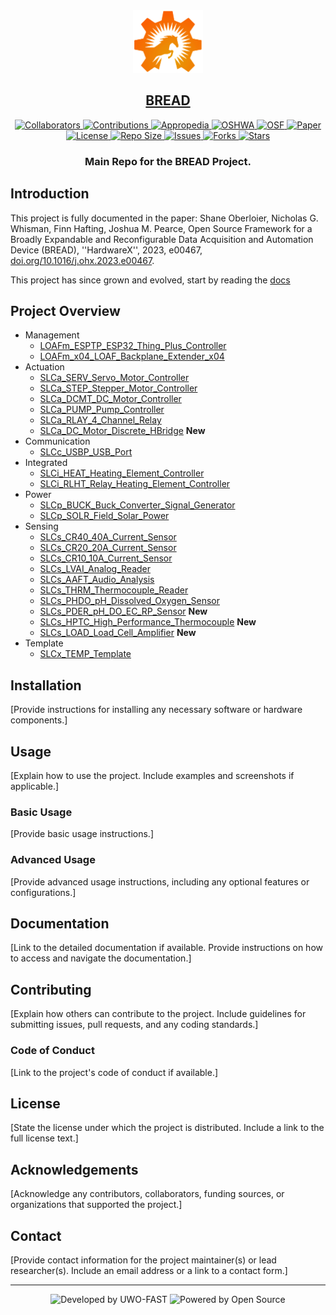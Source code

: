 <div align="center">
  <!-- Title: -->
  <a href="https://github.com/uwo-fast">
    <img src="https://github.com/uwo-fast/.github/blob/main/branding/FAST%20Logo%20Orange%20on%20White%20Transparent.png" height="100">
  </a>
  <h2><a href="https://github.com/uwo-fast/BREAD"> BREAD </a></h2>
  <!-- Labels: -->
  <!-- First row: -->
  <a href="https://github.com/uwo-fast/.github/blob/main/collaborating.md">
    <img src="https://img.shields.io/badge/Collaborators-Welcome-lightgreen" alt="Collaborators">
  </a>
  <a href="https://github.com/uwo-fast/.github/blob/main/contributing.md">
    <img src="https://img.shields.io/badge/Contributions-Welcome-lightgreen" alt="Contributions">
  </a>
  <a href="https://www.appropedia.org/Category:FAST_literature_reviews">
    <img src="https://img.shields.io/badge/Appropedia-Lit_Review-white" alt="Appropedia">
  </a>
  <a href="https://certification.oshwa.org/">
    <img src="https://img.shields.io/badge/OSHWA-Incomplete-cc3300?style=flat-square" height="20" alt="OSHWA">
    <!-- img src="https://img.shields.io/badge/OSHWA-Certified-darkgreen?style=flat-square" height="20" alt="OSHWA" -->       <!-- img src="https://img.shields.io/badge/OSHWA-Pending-darkorange?style=flat-square" height="20" alt="OSHWA" -->
  </a>
  <a href="https://osf.io/">
    <img src="https://img.shields.io/badge/OSF-Project-lightblue" alt="OSF">
  </a>
  <a href="https://doi.org">
    <img src="https://img.shields.io/badge/Paper-Unsubmitted-ff0066" alt="Paper">
  </a>
  <!-- Second row: -->
  <br>
  <a href="https://github.com/uwo-fast/BREAD/blob/main/LICENSE">
    <img src="https://img.shields.io/github/license/uwo-fast/BREAD" alt="License">
  </a>
  <a href="https://github.com/uwo-fast/BREAD">
    <img src="https://img.shields.io/github/repo-size/uwo-fast/BREAD" alt="Repo Size">
  </a>
  <a href="https://github.com/uwo-fast/BREAD/issues">
    <img src="https://img.shields.io/github/issues/uwo-fast/BREAD" alt="Issues">
  </a>
  <a href="https://github.com/uwo-fast/BREAD/network/members">
    <img src="https://img.shields.io/github/forks/uwo-fast/BREAD?style=social" alt="Forks">
  </a>
  <a href="https://github.com/uwo-fast/BREAD/stargazers">
    <img src="https://img.shields.io/github/stars/uwo-fast/BREAD?style=social" alt="Stars">
  </a>
  <!-- Short description: -->
  <h3>Main Repo for the BREAD Project.</h3>
</div>


## Introduction
This project is fully documented in the paper: Shane Oberloier, Nicholas G. Whisman, Finn Hafting, Joshua M. Pearce, Open Source Framework for a Broadly Expandable and Reconfigurable Data Acquisition and Automation Device (BREAD), ''HardwareX'', 2023, e00467, [doi.org/10.1016/j.ohx.2023.e00467](https://doi.org/10.1016/j.ohx.2023.e00467).

This project has since grown and evolved, start by reading the [docs](docs/README.md)

## Project Overview

- Management
  - [LOAFm_ESPTP_ESP32_Thing_Plus_Controller](./[LOAFm_ESPTP]_ESP32_Thing_Plus_Controller/README.md)
  - [LOAFm_x04_LOAF_Backplane_Extender_x04](./[LOAFm_x04]_LOAF_Backplane_Extender_x04/README.md)
- Actuation
  - [SLCa_SERV_Servo_Motor_Controller](./[SLCa_SERV]_Servo_Motor_Controller/README.md)
  - [SLCa_STEP_Stepper_Motor_Controller](./[SLCa_STEP]_Stepper_Motor_Controller/README.md)
  - [SLCa_DCMT_DC_Motor_Controller](./[SLCa_DCMT]_DC_Motor_Controller/README.md)
  - [SLCa_PUMP_Pump_Controller](./[SLCa_PUMP]_Pump_Controller/README.md)
  - [SLCa_RLAY_4_Channel_Relay](./[SLCa_RLAY]_4_Channel_Relay/README.md)
  - [SLCa_DC_Motor_Discrete_HBridge](./[SLCa_DCMT]_DC_Motor_Discrete_HBridge/README.md) **New**
- Communication
  - [SLCc_USBP_USB_Port](./[SLCc_USBP]_USB_Port/README.md)
- Integrated
  - [SLCi_HEAT_Heating_Element_Controller](./[SLCi_HEAT]_Heating_Element_Controller/README.md)
  - [SLCi_RLHT_Relay_Heating_Element_Controller](./[SLCi_RLHT]_Relay_Heating_Element_Controller/README.md)
- Power
  - [SLCp_BUCK_Buck_Converter_Signal_Generator](./[SLCp_BUCK]_Buck_Converter_Signal_Generator/README.md)
  - [SLCp_SOLR_Field_Solar_Power](./[SLCp_SOLR]_Field_Solar_Power/README.md)
- Sensing
  - [SLCs_CR40_40A_Current_Sensor](./[SLCs_CR40]_40A_Current_Sensor/README.md)
  - [SLCs_CR20_20A_Current_Sensor](./[SLCs_CR20]_20A_Current_Sensor/README.md)
  - [SLCs_CR10_10A_Current_Sensor](./[SLCs_CR10]_10A_Current_Sensor/README.md)
  - [SLCs_LVAI_Analog_Reader](./[SLCs_LVAI]_Analog_Reader/README.md)
  - [SLCs_AAFT_Audio_Analysis](./[SLCs_AAFT]_Audio_Analysis/README.md)
  - [SLCs_THRM_Thermocouple_Reader](./[SLCs_THRM]_Thermocouple_Reader/README.md)
  - [SLCs_PHDO_pH_Dissolved_Oxygen_Sensor](./[SLCs_PHDO]_pH_Dissolved_Oxygen_Sensor/README.md)
  - [SLCs_PDER_pH_DO_EC_RP_Sensor](./[SLCs_PDER]_pH_DO_EC_RP_Sensor/README.md) **New**
  - [SLCs_HPTC_High_Performance_Thermocouple](./[SLCs_HPTC]_High_Performance_Thermocouple/README.md) **New**
  - [SLCs_LOAD_Load_Cell_Amplifier](./[SLCs_LOAD]_Load_Cell_Amplifier/README.md) **New**
- Template
  - [SLCx_TEMP_Template](./[SLCx_TEMP]_Template/README.md)
  
## Installation
[Provide instructions for installing any necessary software or hardware components.]

## Usage
[Explain how to use the project. Include examples and screenshots if applicable.]

### Basic Usage
[Provide basic usage instructions.]

### Advanced Usage
[Provide advanced usage instructions, including any optional features or configurations.]

## Documentation
[Link to the detailed documentation if available. Provide instructions on how to access and navigate the documentation.]

## Contributing
[Explain how others can contribute to the project. Include guidelines for submitting issues, pull requests, and any coding standards.]

### Code of Conduct
[Link to the project's code of conduct if available.]

## License
[State the license under which the project is distributed. Include a link to the full license text.]

## Acknowledgements
[Acknowledge any contributors, collaborators, funding sources, or organizations that supported the project.]

## Contact
[Provide contact information for the project maintainer(s) or lead researcher(s). Include an email address or a link to a contact form.]

---

<div align="center">
  <p>
    <img src="https://img.shields.io/badge/Developed_by-UWO--FAST-orange" alt="Developed by UWO-FAST">
    <img src="https://img.shields.io/badge/Powered_by-Open_Source-blue" alt="Powered by Open Source">
  </p>
</div>
